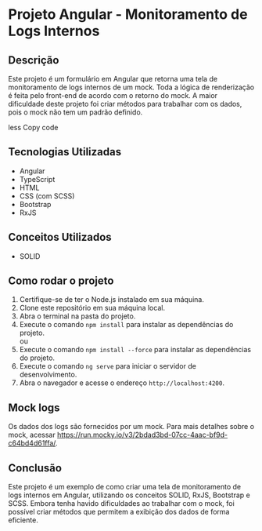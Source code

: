 
<body>
	<h1>Projeto Angular - Monitoramento de Logs Internos</h1>
	<h2>Descrição</h2>
	<p>Este projeto é um formulário em Angular que retorna uma tela de monitoramento de logs internos de um mock. Toda a lógica de renderização é feita pelo front-end de acordo com o retorno do mock. A maior dificuldade deste projeto foi criar métodos para trabalhar com os dados, pois o mock não tem um padrão definido.</p>
less
Copy code
<h2>Tecnologias Utilizadas</h2>
<ul>
	<li>Angular</li>
	<li>TypeScript</li>
	<li>HTML</li>
	<li>CSS (com SCSS)</li>
	<li>Bootstrap</li>
	<li>RxJS</li>
</ul>

<h2>Conceitos Utilizados</h2>
<ul>
	<li>SOLID</li>
</ul>

<h2>Como rodar o projeto</h2>
<ol>
	<li>Certifique-se de ter o Node.js instalado em sua máquina.</li>
	<li>Clone este repositório em sua máquina local.</li>
	<li>Abra o terminal na pasta do projeto.</li>
	<li>Execute o comando <code>npm install</code> para instalar as dependências do projeto.</li> ou
<li>Execute o comando <code>npm install --force</code> para instalar as dependências do projeto.</li>
	<li>Execute o comando <code>ng serve</code> para iniciar o servidor de desenvolvimento.</li>
	<li>Abra o navegador e acesse o endereço <code>http://localhost:4200</code>.</li>
</ol>

<h2>Mock logs</h2>
<p>Os dados dos logs são fornecidos por um mock. Para mais detalhes sobre o mock, acessar <a href="https://run.mocky.io/v3/2bdad3bd-07cc-4aac-bf9d-c64bd4d61ffa/">https://run.mocky.io/v3/2bdad3bd-07cc-4aac-bf9d-c64bd4d61ffa/</a>.</p>


<h2>Conclusão</h2>
<p>Este projeto é um exemplo de como criar uma tela de monitoramento de logs internos em Angular, utilizando os conceitos SOLID, RxJS, Bootstrap e SCSS. Embora tenha havido dificuldades ao trabalhar com o mock, foi possível criar métodos que permitem a exibição dos dados de forma eficiente.</p>

